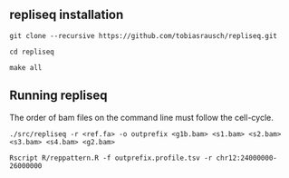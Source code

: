 repliseq installation
---------------------

`git clone --recursive https://github.com/tobiasrausch/repliseq.git`

`cd repliseq`

`make all`


Running repliseq
----------------

The order of bam files on the command line must follow the cell-cycle.

`./src/repliseq -r <ref.fa> -o outprefix <g1b.bam> <s1.bam> <s2.bam> <s3.bam> <s4.bam> <g2.bam>`

`Rscript R/reppattern.R -f outprefix.profile.tsv -r chr12:24000000-26000000`
